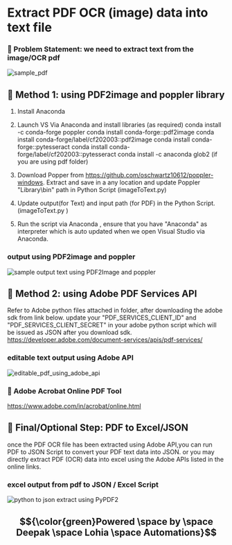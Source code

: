 # Extract PDF OCR (image) data into text file #
### &#x1F34E; Problem Statement: we need to extract text from the image/OCR pdf  ###
![sample_pdf](https://github.com/user-attachments/assets/8297b2a8-5ff2-4a6e-a8b2-760746936408)

## &#x1F34F; Method 1: using PDF2image and poppler library ##
1. Install Anaconda
2. Launch VS Via Anaconda and install libraries (as required)
conda install -c conda-forge poppler
conda install conda-forge::pdf2image
conda install conda-forge/label/cf202003::pdf2image
conda install conda-forge::pytesseract
conda install conda-forge/label/cf202003::pytesseract
conda install -c anaconda glob2 (if you are using pdf folder)

3. Download Popper from https://github.com/oschwartz10612/poppler-windows. Extract and save in a any location and update Poppler "Library\bin" path in Python Script (imageToText.py)
4. Update output(for Text) and input path (for PDF) in the Python Script.(imageToText.py )
5. Run the script via Anaconda , ensure that you have "Anaconda" as interpreter which is auto updated when we open Visual Studio via Anaconda.

### output using PDF2image and poppler ###
![sample output text using PDF2Image and poppler](https://github.com/user-attachments/assets/faf7c192-96b7-4caf-8cd3-da847ce306b0)

## &#x1F34F;  Method 2: using Adobe PDF Services API ##
Refer to Adobe python files attached in folder,  after downloading the adobe sdk from link below.
update your "PDF_SERVICES_CLIENT_ID" and "PDF_SERVICES_CLIENT_SECRET" in your adobe python script which will be issued as JSON after you download sdk.
https://developer.adobe.com/document-services/apis/pdf-services/
### editable text output using Adobe API ###
![editable_pdf_using_adobe_api](https://github.com/user-attachments/assets/65a41525-20d1-4a9e-8704-1272795f33a6)


### &#x1F4D9; Adobe Acrobat Online PDF Tool ###
https://www.adobe.com/in/acrobat/online.html

## &#x1F34F; Final/Optional Step: PDF to Excel/JSON ##
once the PDF OCR file has been extracted using Adobe API,you can run PDF to JSON Script to convert your PDF text data into JSON. or you may directly extract PDF (OCR) data into excel using the Adobe APIs listed in the online links.
### excel output from pdf to JSON / Excel Script ###
![python to json extract using PyPDF2](https://github.com/user-attachments/assets/fc6cd693-701a-40fe-9339-b3114e9f5d58)

## $${\color{green}Powered \space by \space Deepak  \space Lohia \space Automations}$$ ##
